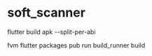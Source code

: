 # soft_scanner
flutter build apk --split-per-abi

fvm flutter packages pub run build_runner build



